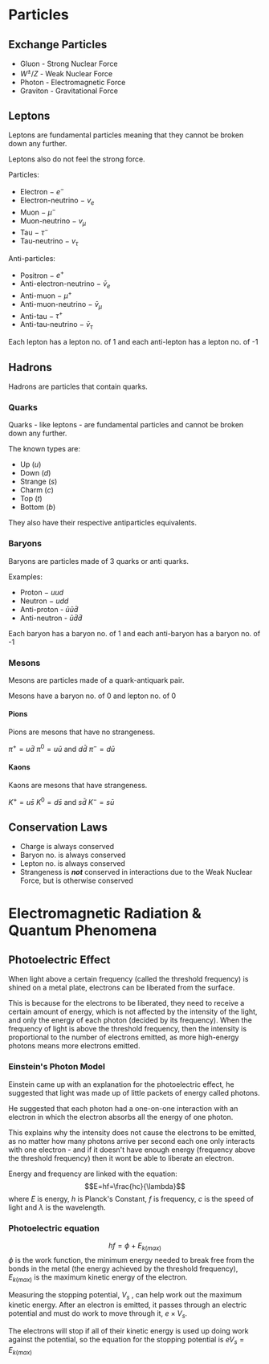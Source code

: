 # Particles

## Exchange Particles
- Gluon - Strong Nuclear Force
- $W^{\pm} / Z$ - Weak Nuclear Force
- Photon - Electromagnetic Force
- Graviton - Gravitational Force

## Leptons

Leptons are fundamental particles meaning that they cannot be broken down any further.

Leptons also do not feel the strong force.

Particles:
- Electron $-$ $e^-$
- Electron-neutrino $-$ $v_{e}$
- Muon $-$ $\mu^-$
- Muon-neutrino $-$ $v_{\mu}$
- Tau $-$ $\tau^-$
- Tau-neutrino $-$ $v_{\tau}$

Anti-particles:
- Positron $-$ $e^+$
- Anti-electron-neutrino $-$ $\bar{v}_{e}$
- Anti-muon $-$ $\mu^+$
- Anti-muon-neutrino $-$ $\bar{v}_{\mu}$
- Anti-tau $-$ $\tau^+$
- Anti-tau-neutrino $-$ $\bar{v}_{\tau}$

Each lepton has a lepton no. of 1 and each anti-lepton has a lepton no. of -1

## Hadrons

Hadrons are particles that contain quarks.

### Quarks

Quarks - like leptons - are fundamental particles and cannot be broken down any further.

The known types are:
- Up ($u$)
- Down ($d$)
- Strange ($s$)
- Charm ($c$)
- Top ($t$)
- Bottom ($b$)

They also have their respective antiparticles equivalents.

### Baryons

Baryons are particles made of 3 quarks or anti quarks.

Examples:
- Proton $-$ $uud$
- Neutron $-$ $udd$
- Anti-proton - $\bar{u}\bar{u}\bar{d}$
- Anti-neutron - $\bar{u}\bar{d}\bar{d}$

Each baryon has a baryon no. of 1 and each anti-baryon has a baryon no. of -1

### Mesons

Mesons are particles made of a quark-antiquark pair.

Mesons have a baryon no. of 0 and lepton no. of 0

#### Pions

Pions are mesons that have no strangeness.

$\pi^+ = u\bar{d}$
$\pi^0 = u\bar{u}$  and $d\bar{d}$
$\pi^- = d\bar{u}$

#### Kaons

Kaons are mesons that have strangeness.

$K^+ = u\bar{s}$
$K^0 = d\bar{s}$ and $s\bar{d}$
$K^- = s\bar{u}$

## Conservation Laws

- Charge is always conserved
- Baryon no. is always conserved
- Lepton no. is always conserved
- Strangeness is ***not*** conserved in interactions due to the Weak Nuclear Force, but is otherwise conserved

# Electromagnetic Radiation & Quantum Phenomena

## Photoelectric Effect

When light above a certain frequency (called the threshold frequency) is shined on a metal plate, electrons can be liberated from the surface.

This is because for the electrons to be liberated, they need to receive a certain amount of energy, which is not affected by the intensity of the light, and only the energy of each photon (decided by its frequency). When the frequency of light is above the threshold frequency, then the intensity is proportional to the number of electrons emitted, as more high-energy photons means more electrons emitted.

### Einstein's Photon Model

Einstein came up with an explanation for the photoelectric effect, he suggested that light was made up of little packets of energy called photons.

He suggested that each photon had a one-on-one interaction with an electron in which the electron absorbs all the energy of one photon.

This explains why the intensity does not cause the electrons to be emitted, as no matter how many photons arrive per second each one only interacts with one electron - and if it doesn't have enough energy (frequency above the threshold frequency) then it wont be able to liberate an electron.

Energy and frequency are linked with the equation:
$$E=hf=\frac{hc}{\lambda}$$
where $E$ is energy, $h$ is Planck's Constant, $f$ is frequency, $c$ is the speed of light and $\lambda$ is the wavelength.

### Photoelectric equation

$$hf = \phi + E_{k(max)}$$
$\phi$ is the work function, the minimum energy needed to break free from the bonds in the metal (the energy achieved by the threshold frequency), $E_{k(max)}$ is the maximum kinetic energy of the electron.

Measuring the stopping potential, $V_s$ , can help work out the maximum kinetic energy. After an electron is emitted, it passes through an electric potential and must do work to move through it, $e \times V_s$.

The electrons will stop if all of their kinetic energy is used up doing work against the potential, so the equation for the stopping potential is $eV_s = E_{k(max)}$
